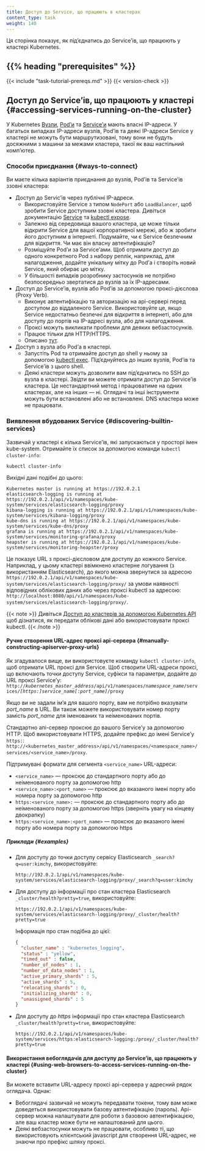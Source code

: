 ```yaml
---
title: Доступ до Service, що працюють в кластерах
content_type: task
weight: 140
---
```


<!-- overview -->
Ця сторінка показує, як підʼєднатись до Serviceʼів, що працюють у кластері Kubernetes.

## {{% heading "prerequisites" %}}

{{< include "task-tutorial-prereqs.md" >}} {{< version-check >}}

<!-- steps -->

## Доступ до Serviceʼів, що працюють у кластері {#accessing-services-running-on-the-cluster}

У Kubernetes [Вузли](/uk/docs/concepts/architecture/nodes/),
[Podʼи](/uk/docs/concepts/workloads/pods/) та [Serviceʼи](/uk/docs/concepts/services-networking/service/) мають власні IP-адреси. У багатьох випадках IP-адреси вузлів, Podʼів та деякі IP-адреси Service у кластері не можуть бути маршрутизовані, тому вони не будуть досяжними з машини за межами кластера, такої як ваш настільний компʼютер.

### Способи приєднання {#ways-to-connect}

Ви маєте кілька варіантів приєднання до вузлів, Podʼів та Serviceʼів ззовні кластера:

- Доступ до Servicʼів через публічні IP-адреси.
  - Використовуйте Service з типом `NodePort` або `LoadBalancer`, щоб зробити Service доступним ззовні кластера. Дивіться документацію [Service](/uk/docs/concepts/services-networking/service/) та [kubectl expose](/uk/docs/reference/generated/kubectl/kubectl-commands/#expose).
  - Залежно від середовища вашого кластера, це може тільки відкрити Service для вашої корпоративної мережі, або ж зробити його доступним в інтернеті. Подумайте, чи є Service безпечним для відкриття. Чи має він власну автентифікацію?
  - Розміщуйте Podʼи за Serviceʼами. Щоб отримати доступ до одного конкретного Pod з набору реплік, наприклад, для налагодження, додайте унікальну мітку до Podʼа і створіть новий Service, який обирає цю мітку.
  - У більшості випадків розробнику застосунків не потрібно безпосередньо звертатися до вузлів за їх IP-адресами.
- Доступ до Serviceʼів, вузлів або Podʼів за допомогою проксі-дієслова (Proxy Verb).
  - Виконує автентифікацію та авторизацію на api-сервері перед доступом до віддаленого Service. Використовуйте це, якщо Service недостатньо безпечні для відкриття в інтернеті, або для доступу до портів на IP-адресі вузла, або для налагодження.
  - Проксі можуть викликати проблеми для деяких вебзастосунків.
  - Працює тільки для HTTP/HTTPS.
  - Описано [тут](#manually-constructing-apiserver-proxy-urls).
- Доступ з вузла або Podʼа в кластері.
  - Запустіть Pod та отримайте доступ до shell у ньому за допомогою [kubectl exec](/uk/docs/reference/generated/kubectl/kubectl-commands/#exec). Підʼєднуйтесь до інших вузлів, Podʼів та Serviceʼів з цього shell.
  - Деякі кластери можуть дозволити вам підʼєднатись по SSH до вузла в кластері. Звідти ви можете отримати доступ до Serviceʼів кластера. Це нестандартний метод і працюватиме на одних кластерах, але на інших — ні. Оглядачі та інші інструменти можуть бути встановлені або не встановлені. DNS кластера може не працювати.

### Виявлення вбудованих Service {#discovering-builtin-services}

Зазвичай у кластері є кілька Serviceʼів, які запускаються у просторі імен kube-system. Отримайте їх список
за допомогою команди `kubectl cluster-info`:

```shell
kubectl cluster-info
```

Вихідні дані подібні до цього:

```none
Kubernetes master is running at https://192.0.2.1
elasticsearch-logging is running at https://192.0.2.1/api/v1/namespaces/kube-system/services/elasticsearch-logging/proxy
kibana-logging is running at https://192.0.2.1/api/v1/namespaces/kube-system/services/kibana-logging/proxy
kube-dns is running at https://192.0.2.1/api/v1/namespaces/kube-system/services/kube-dns/proxy
grafana is running at https://192.0.2.1/api/v1/namespaces/kube-system/services/monitoring-grafana/proxy
heapster is running at https://192.0.2.1/api/v1/namespaces/kube-system/services/monitoring-heapster/proxy
```

Це показує URL з проксі-дієсловом для доступу до кожного Service. Наприклад, у цьому кластері ввімкнено кластерне логування (з використанням Elasticsearch), до якого можна звернутися за адресою `https://192.0.2.1/api/v1/namespaces/kube-system/services/elasticsearch-logging/proxy/` за умови наявності відповідних облікових даних або через проксі kubectl за адресою: `http://localhost:8080/api/v1/namespaces/kube-system/services/elasticsearch-logging/proxy/`.

{{< note >}}
Дивіться [Доступ до кластерів за допомогою Kubernetes API](/uk/docs/tasks/administer-cluster/access-cluster-api/#accessing-the-kubernetes-api) щоб дізнатися, як передати облікові дані або використовувати проксі kubectl.
{{< /note >}}

#### Ручне створення URL-адрес проксі api-сервера {#manually-constructing-apiserver-proxy-urls}

Як згадувалося вище, ви використовуєте команду `kubectl cluster-info`, щоб отримати URL проксі для Service. Щоб створити URL-адреси проксі, що включають точки доступу Service, суфікси та параметри, додайте до URL проксі Serviceʼу:
`http://`*`kubernetes_master_address`*`/api/v1/namespaces/`*`namespace_name`*`/services/`*`[https:]service_name[:port_name]`*`/proxy`

Якщо ви не задали імʼя для вашого порту, вам не потрібно вказувати *port_name* в URL. Ви також можете використовувати номер порту замість *port_name* для іменованих та неіменованих портів.

Стандартно апі-сервер проксює до вашого Serviceʼу за допомогою HTTP. Щоб використовувати HTTPS, додайте префікс до імені Serviceʼу `https:`: `http://<kubernetes_master_address>/api/v1/namespaces/<namespace_name>/services/<service_name>/proxy`.

Підтримувані формати для сегмента `<service_name>` URL-адреси:

- `<service_name>` — проксює до стандартного порту або до неіменованого порту за допомогою http
- `<service_name>:<port_name>` — проксює до вказаного імені порту або номера порту за допомогою http
- `https:<service_name>:` — проксює до стандартного порту або до неіменованого порту за допомогою https (зверніть увагу на кінцеву двокрапку)
- `https:<service_name>:<port_name>` — проксює до вказаного імені порту або номера порту за допомогою https

##### Приклади {#examples}

- Для доступу до точки доступу сервісу Elasticsearch `_search?q=user:kimchy`, використовуйте:

  ```none
  http://192.0.2.1/api/v1/namespaces/kube-system/services/elasticsearch-logging/proxy/_search?q=user:kimchy
  ```

- Для доступу до інформації про стан кластера Elasticsearch `_cluster/health?pretty=true`, використовуйте:

  ```none
  https://192.0.2.1/api/v1/namespaces/kube-system/services/elasticsearch-logging/proxy/_cluster/health?pretty=true
  ```

  Інформація про стан подібна до цієї:

  ```json
  {
    "cluster_name" : "kubernetes_logging",
    "status" : "yellow",
    "timed_out" : false,
    "number_of_nodes" : 1,
    "number_of_data_nodes" : 1,
    "active_primary_shards" : 5,
    "active_shards" : 5,
    "relocating_shards" : 0,
    "initializing_shards" : 0,
    "unassigned_shards" : 5
  }
  ```

- Для доступу до *https* інформації про стан кластера Elasticsearch `_cluster/health?pretty=true`, використовуйте:

  ```none
  https://192.0.2.1/api/v1/namespaces/kube-system/services/https:elasticsearch-logging:/proxy/_cluster/health?pretty=true
  ```

#### Використання вебоглядачів для доступу до Serviceʼів, що працюють у кластері {#using-web-browsers-to-access-services-running-on-the-cluster}

Ви можете вставити URL-адресу проксі api-сервера у адресний рядок оглядача. Однак:

- Вебоглядачі зазвичай не можуть передавати токени, тому вам може доведеться використовувати базову автентифікацію (пароль). Api-сервер можна налаштувати для роботи з базовою автентифікацією, але ваш кластер може бути не налаштований для цього.
- Деякі вебзастосунки можуть не працювати, особливо ті, що використовують клієнтський javascript для створення URL-адрес, не знаючи про префікс шляху проксі.

